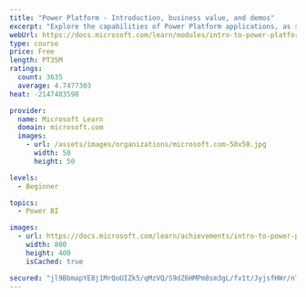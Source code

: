 ```yaml
---
title: "Power Platform - Introduction, business value, and demos"
excerpt: "Explore the capabilities of Power Platform applications, as seen in demonstrations and customer case studies."
webUrl: https://docs.microsoft.com/learn/modules/intro-to-power-platform-mba/
type: course
price: Free
length: PT35M
ratings:
  count: 3635
  average: 4.7477303
heat: -2147483598

provider:
  name: Microsoft Learn
  domain: microsoft.com
  images:
    - url: /assets/images/organizations/microsoft.com-50x50.jpg
      width: 50
      height: 50

levels:
  - Beginner

topics:
  - Power BI

images:
  - url: https://docs.microsoft.com/learn/achievements/intro-to-power-platform-social.png
    width: 800
    height: 400
    isCached: true

secured: "jl9BbmapYE8j1MrQoUIZk5/qMzVQ/S9dZ6HMPm8sm3gL/fv1t/JyjsfHWr/nTocJcyzNRjqXKfRd+InhGSfBi5a9lEW5YYDw2Gg9SZqUNSqK3d0Vp4U0wesbOOwj9SpSiWcOvcX0Iq7GYRHjj5f/mpDeFhzUx2PpBegO4F58swsBRS7igft3acAbH6KglDlpT8XBmqAiPuFJbX+s6lExwFejndWGj3ho+P5KVcHJ5shiuggrM+f4zbqnGwgYmfWGokY//PcABGxf2GjGuTlDYWsMz3J6osCqe8iVhMQxIs0XbuF1bvjrrfQz8JkYYf+FllJyByMf+tsDVGnWqSr1PYtL14/+p05FQlBa8m8PRyqoOSxar2Ovy1+v1mBVdADMcY+qamDUBNXMF7LlhXE9zXqj3zVeooLql/Pshs6Dbto=;JLpcOc2nVbv4Kpa3e5aupg=="
---
```


